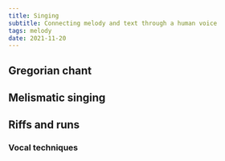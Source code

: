 ```yaml
---
title: Singing
subtitle: Connecting melody and text through a human voice
tags: melody
date: 2021-11-20
---
```


## Gregorian chant

<youtube-embed video="H3v9unphfi0" />

## Melismatic singing

<youtube-embed video="PRS2grauL4I" />

<youtube-embed video="U8iJ6SCH6rU" />

## Riffs and runs

<youtube-embed video="EpLdMIA9QzQ" />

<youtube-embed video="1V25bEVuulk" />

<youtube-embed video="kkKuecXa5RQ" />

### Vocal techniques

<youtube-embed video="GC-tQl9HWp4" />

<youtube-embed video="3-UgkKoOcAI" />

